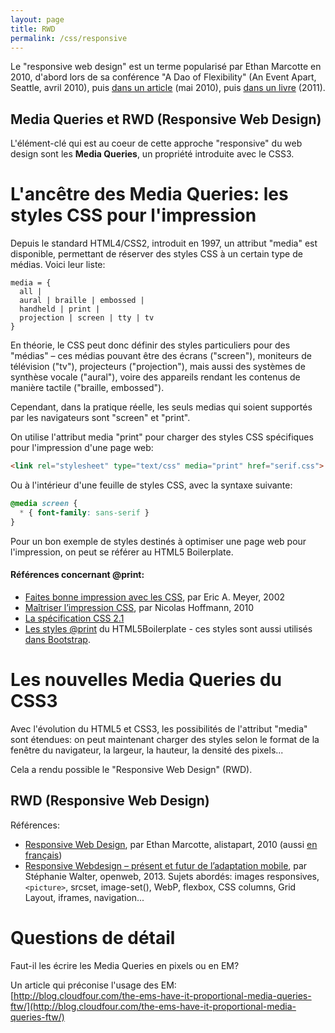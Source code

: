 ```yaml
---
layout: page
title: RWD
permalink: /css/responsive
---
```


Le "responsive web design" est un terme popularisé par Ethan Marcotte en 2010, d'abord lors de sa conférence "A Dao of Flexibility" (An Event Apart, Seattle, avril 2010), puis [dans un article](http://alistapart.com/article/responsive-web-design) (mai 2010), puis [dans un livre](https://abookapart.com/products/responsive-web-design) (2011).

Media Queries et RWD (Responsive Web Design)
---------

L'élément-clé qui est au coeur de cette approche "responsive" du web design sont les **Media Queries**, un propriété introduite avec le CSS3.

L'ancêtre des Media Queries: les styles CSS pour l'impression
===

Depuis le standard HTML4/CSS2, introduit en 1997, un attribut "media" est disponible, permettant de réserver des styles CSS à un certain type de médias. Voici leur liste:

```
media = { 
  all | 
  aural | braille | embossed | 
  handheld | print | 
  projection | screen | tty | tv 
}
```

En théorie, le CSS peut donc définir des styles particuliers pour des "médias" – ces médias pouvant être des écrans ("screen"), moniteurs de télévision ("tv"), projecteurs ("projection"), mais aussi des systèmes de synthèse vocale ("aural"), voire des appareils rendant les contenus de manière tactile ("braille, embossed"). 

Cependant, dans la pratique réelle, les seuls medias qui soient supportés par les navigateurs sont "screen" et "print".

On utilise l'attribut media "print" pour charger des styles CSS spécifiques pour l'impression d'une page web:

```html
<link rel="stylesheet" type="text/css" media="print" href="serif.css">
```

Ou à l'intérieur d'une feuille de styles CSS, avec la syntaxe suivante:

```css
@media screen {
  * { font-family: sans-serif }
}
```

Pour un bon exemple de styles destinés à optimiser une page web pour l'impression, on peut se référer au HTML5 Boilerplate.

<h4>Références concernant @print:</h4> 

- [Faites bonne impression avec les CSS](http://www.pompage.net/traduction/impression), par Eric A. Meyer, 2002
- [Maîtriser l’impression CSS](http://openweb.eu.org/articles/maitriser_impression_css), par Nicolas Hoffmann, 2010
- [La spécification CSS 2.1](https://www.w3.org/TR/CSS21/media.html)
- [Les styles @print](https://github.com/h5bp/html5-boilerplate/blob/master/src/css/main.css#L197) du HTML5Boilerplate - ces styles sont aussi utilisés [dans Bootstrap](https://github.com/twbs/bootstrap/blob/master/dist/css/bootstrap.css#L190).

Les nouvelles Media Queries du CSS3
===

Avec l'évolution du HTML5 et CSS3, les possibilités de l'attribut "media" sont étendues: on peut maintenant charger des styles selon le format de la fenêtre du navigateur, la largeur, la hauteur, la densité des pixels...

Cela a rendu possible le "Responsive Web Design" (RWD).

RWD (Responsive Web Design)
-----

Références:

- [Responsive Web Design](http://alistapart.com/article/responsive-web-design), par Ethan Marcotte, alistapart, 2010
(aussi [en français](http://gobanclub.net/2010/11/17/responsive_webdesign_ethan_marcotte_trad_fr/))
- [Responsive Webdesign – présent et futur de l’adaptation mobile](http://openweb.eu.org/articles/responsive-webdesign-present-et-futur-de-l-adaptation), par Stéphanie Walter, openweb, 2013. Sujets abordés: images responsives, `<picture>`, srcset, image-set(), WebP, flexbox, CSS columns, Grid Layout, iframes, navigation...

Questions de détail
=== 

Faut-il les écrire les Media Queries en pixels ou en EM?

Un article qui préconise l'usage des EM:    
[http://blog.cloudfour.com/the-ems-have-it-proportional-media-queries-ftw/](http://blog.cloudfour.com/the-ems-have-it-proportional-media-queries-ftw/)

